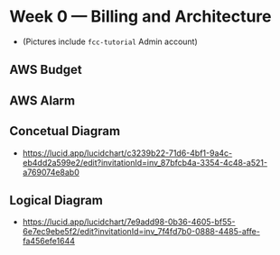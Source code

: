 # Week 0 — Billing and Architecture

- (Pictures include `fcc-tutorial` Admin account)
## AWS Budget

## AWS Alarm


## Concetual Diagram
- https://lucid.app/lucidchart/c3239b22-71d6-4bf1-9a4c-eb4dd2a599e2/edit?invitationId=inv_87bfcb4a-3354-4c48-a521-a769074e8ab0

## Logical Diagram
- https://lucid.app/lucidchart/7e9add98-0b36-4605-bf55-6e7ec9ebe5f2/edit?invitationId=inv_7f4fd7b0-0888-4485-affe-fa456efe1644
